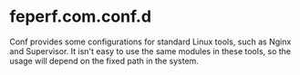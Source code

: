 # feperf.com.conf.d

Conf provides some configurations for standard Linux tools, such as Nginx and Supervisor. It isn't easy to use the same modules in these tools, so the usage will depend on the fixed path in the system.
